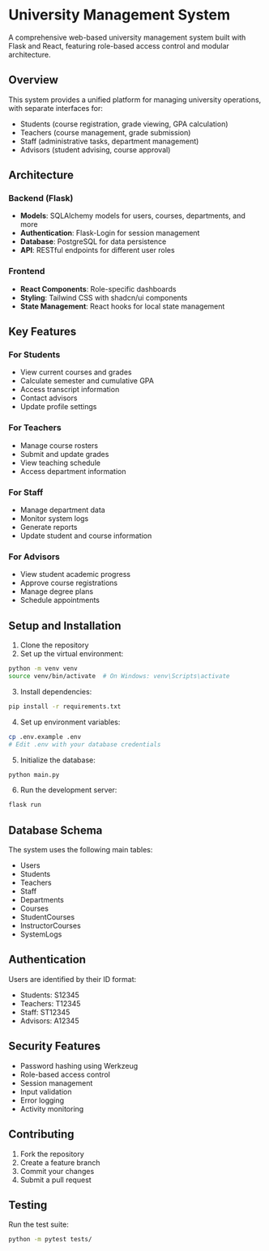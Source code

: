 # University Management System

A comprehensive web-based university management system built with Flask and React, featuring role-based access control and modular architecture.

## Overview

This system provides a unified platform for managing university operations, with separate interfaces for:
- Students (course registration, grade viewing, GPA calculation)
- Teachers (course management, grade submission)
- Staff (administrative tasks, department management)
- Advisors (student advising, course approval)

## Architecture

### Backend (Flask)
- **Models**: SQLAlchemy models for users, courses, departments, and more
- **Authentication**: Flask-Login for session management
- **Database**: PostgreSQL for data persistence
- **API**: RESTful endpoints for different user roles

### Frontend
- **React Components**: Role-specific dashboards
- **Styling**: Tailwind CSS with shadcn/ui components
- **State Management**: React hooks for local state management

## Key Features

### For Students
- View current courses and grades
- Calculate semester and cumulative GPA
- Access transcript information
- Contact advisors
- Update profile settings

### For Teachers
- Manage course rosters
- Submit and update grades
- View teaching schedule
- Access department information

### For Staff
- Manage department data
- Monitor system logs
- Generate reports
- Update student and course information

### For Advisors
- View student academic progress
- Approve course registrations
- Manage degree plans
- Schedule appointments

## Setup and Installation

1. Clone the repository
2. Set up the virtual environment:
```bash
python -m venv venv
source venv/bin/activate  # On Windows: venv\Scripts\activate
```

3. Install dependencies:
```bash
pip install -r requirements.txt
```

4. Set up environment variables:
```bash
cp .env.example .env
# Edit .env with your database credentials
```

5. Initialize the database:
```bash
python main.py
```

6. Run the development server:
```bash
flask run
```

## Database Schema

The system uses the following main tables:
- Users
- Students
- Teachers
- Staff
- Departments
- Courses
- StudentCourses
- InstructorCourses
- SystemLogs

## Authentication

Users are identified by their ID format:
- Students: S12345
- Teachers: T12345
- Staff: ST12345
- Advisors: A12345

## Security Features

- Password hashing using Werkzeug
- Role-based access control
- Session management
- Input validation
- Error logging
- Activity monitoring

## Contributing

1. Fork the repository
2. Create a feature branch
3. Commit your changes
4. Submit a pull request

## Testing

Run the test suite:
```bash
python -m pytest tests/
```
